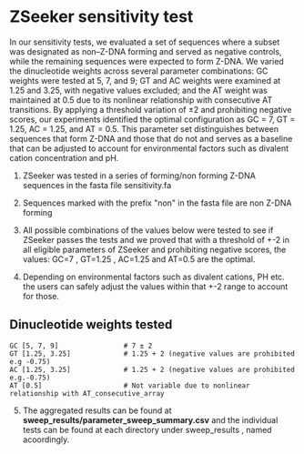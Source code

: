 # ZSeeker sensitivity test

In our sensitivity tests, we evaluated a set of sequences where a subset was designated as non–Z-DNA forming and served as negative controls, while the remaining sequences were expected to form Z-DNA. We varied the dinucleotide weights across several parameter combinations: GC weights were tested at 5, 7, and 9; GT and AC weights were examined at 1.25 and 3.25, with negative values excluded; and the AT weight was maintained at 0.5 due to its nonlinear relationship with consecutive AT transitions. By applying a threshold variation of ±2 and prohibiting negative scores, our experiments identified the optimal configuration as GC = 7, GT = 1.25, AC = 1.25, and AT = 0.5. This parameter set distinguishes between sequences that form Z-DNA and those that do not and serves as a baseline that can be adjusted to account for environmental factors such as divalent cation concentration and pH.



1) ZSeeker was tested in a series of forming/non forming Z-DNA  sequences in the fasta file sensitivity.fa

2) Sequences marked with the prefix "non" in the fasta file are non Z-DNA forming

3) All possible combinations of the values below were tested to see if ZSeeker passes the tests and we proved that with a threshold of +-2 in all eligible parameters of ZSeeker and prohibiting negative scores,  the values: GC=7 , GT=1.25 , AC=1.25 and AT=0.5 are the optimal. 

4) Depending on environmental factors such as divalent cations, PH etc. the users can safely adjust the values within that +-2 range  to account for those. 

## Dinucleotide weights tested
```
GC [5, 7, 9]                # 7 ± 2 
GT [1.25, 3.25]             # 1.25 + 2 (negative values are prohibited e.g -0.75)
AC [1.25, 3.25]             # 1.25 + 2 (negative values are prohibited e.g.-0.75)
AT [0.5]                    # Not variable due to nonlinear relationship with AT_consecutive_array
```       

5) The aggregated results can be found at <b>sweep_results/parameter_sweep_summary.csv</b>  and the individual tests can be found at each directory under sweep_results , named acoordingly.